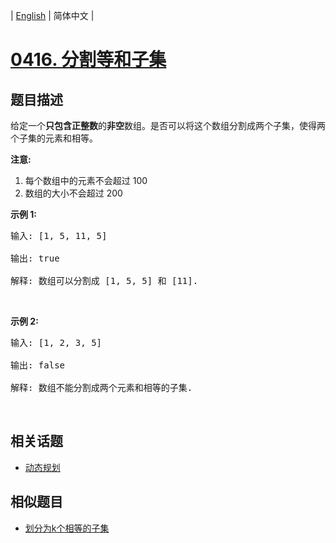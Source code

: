 
| [English](README_EN.md) | 简体中文 |
# [0416. 分割等和子集](https://leetcode-cn.com/problems/partition-equal-subset-sum/)
## 题目描述
<p>给定一个<strong>只包含正整数</strong>的<strong>非空</strong>数组。是否可以将这个数组分割成两个子集，使得两个子集的元素和相等。</p>

<p><strong>注意:</strong></p>

<ol>
	<li>每个数组中的元素不会超过 100</li>
	<li>数组的大小不会超过 200</li>
</ol>

<p><strong>示例 1:</strong></p>

<pre>输入: [1, 5, 11, 5]

输出: true

解释: 数组可以分割成 [1, 5, 5] 和 [11].
</pre>

<p>&nbsp;</p>

<p><strong>示例&nbsp;2:</strong></p>

<pre>输入: [1, 2, 3, 5]

输出: false

解释: 数组不能分割成两个元素和相等的子集.
</pre>

<p>&nbsp;</p>

## 相关话题
- [动态规划](https://leetcode-cn.com/tag/dynamic-programming)
## 相似题目
- [划分为k个相等的子集](../partition-to-k-equal-sum-subsets/README.md)
